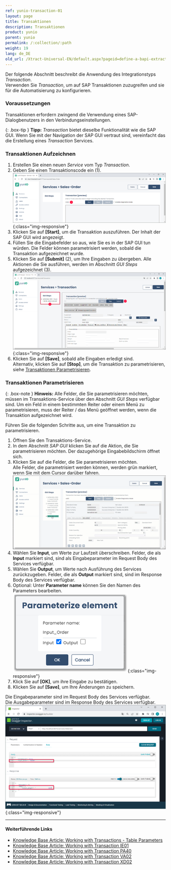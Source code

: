 ```yaml
---
ref: yunio-transaction-01
layout: page
title: Transaktionen
description: Transaktionen
product: yunio
parent: yunio
permalink: /:collection/:path
weight: 19
lang: de_DE
old_url: /Xtract-Universal-EN/default.aspx?pageid=define-a-bapi-extraction
---
```

Der folgende Abschnitt beschreibt die Anwendung des Integrationstyps *Transaction*.<br>
Verwenden Sie *Transaction*, um auf SAP Transaktionen zuzugreifen und sie für die Automatisierung zu konfigurieren.

### Voraussetzungen

Transaktionen erfordern zwingend die Verwendung eines SAP-Dialogbenutzers in den Verbindungseinstellungen.

{: .box-tip }
**Tipp:** *Transaction* bietet dieselbe Funktionalität wie die SAP GUI.
Wenn Sie mit der Navigation der SAP GUI vertraut sind, vereinfacht das die Erstellung eines *Transaction* Services.


### Transaktionen Aufzeichnen

1. Erstellen Sie einen neuen *Service* vom Typ *Transaction*.  
2. Geben Sie einen Transaktionscode ein (1). <br>
![transaction](/img/content/yunio/transaction.png){:class="img-responsive"}
3. Klicken Sie auf **[Start]**, um die Transaktion auszuführen.
Der Inhalt der SAP GUI wird angezeigt.
4. Füllen Sie die Eingabefelder so aus, wie Sie es in der SAP GUI tun würden. Die Felder können parametrisiert werden, sobald die Transaktion aufgezeichnet wurde.
5. Klicken Sie auf **[Submit]** (2), um Ihre Eingaben zu übergeben.
Alle Aktionen die Sie ausführen, werden im Abschnitt *GUI Steps* aufgezeichnet (3). <br>
![transaction-ie01](/img/content/yunio/transaction-ie01.png){:class="img-responsive"}
6. Klicken Sie auf **[Save]**, sobald alle Eingaben erledigt sind. <br>
Alternativ, klicken Sie auf **[Stop]**, um die Transaktion zu parametrisieren, siehe [Transaktionen Parametrisieren](#transaktionen-parametrisieren).

### Transaktionen Parametrisieren

{: .box-note }
**Hinweis:** Alle Felder, die Sie parametrisieren möchten, müssen im Transaktions-Service über den Abschnitt *GUI Steps* verfügbar sind. Um ein Feld in einem bestimmten Reiter oder einem Menü zu parametrisieren, muss der Reiter / das Menü geöffnet werden, wenn die Transaktion aufgezeichnet wird.

Führen Sie die folgenden Schritte aus, um eine Transaktion zu parametrisieren.

1. Öffnen Sie den Transaktions-Service. 
2. In dem Abschnitt *SAP GUI* klicken Sie auf die Aktion, die Sie parametrisieren möchten. Der dazugehörige Eingabebildschirm öffnet sich.
3. Klicken Sie auf die Felder, die Sie parametrisieren möchten.<br>
Alle Felder, die parametrisiert werden können, werden grün markiert, wenn Sie mit dem Cursor darüber fahren.<br>
![transaction-actions](/img/content/yunio/va02param.gif)
4. Wählen Sie **Input**, um Werte zur Laufzeit überschreiben. Felder, die als **Input** markiert sind, sind als Eingabeparameter im Request Body des Services verfügbar.
5. Wählen Sie **Output**, um Werte nach Ausführung des Services zurückzugeben. Felder, die als **Output** markiert sind, sind im Response Body des Services verfügbar.
6. Optional: Unter **Parameter name** können Sie den Namen des Parameters bearbeiten.<br>
![transaction-parameterize](/img/content/yunio/transaction-parameterize.png){:class="img-responsive"}
7. Klick Sie auf **[OK]**, um ihre Eingabe zu bestätigen.
8. Klicken Sie auf **[Save]**, um Ihre Änderungen zu speichern.

Die Eingabeparameter sind im Request Body des Services verfügbar.<br>
Die Ausgabeparameter sind im Response Body des Services verfügbar.<br>
![transaction-copy-download](/img/content/yunio/transaction-swagger-inspector.png){:class="img-responsive"}


****
#### Weiterführende Links
- [Knowledge Base Article: Working with Transactions - Table Parameters](https://kb.theobald-software.com/yunio/transaction-table-parameters)
- [Knowledge Base Article: Working with Transaction IE01](https://kb.theobald-software.com/yunio/transaction-ie01)
- [Knowledge Base Article: Working with Transaction PA40](https://kb.theobald-software.com/yunio/transaction-pa40)
- [Knowledge Base Article: Working with Transaction VA02](https://kb.theobald-software.com/yunio/transaction-va02)
- [Knowledge Base Article: Working with Transaction XD02](https://kb.theobald-software.com/yunio/transaction-xd02)
